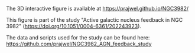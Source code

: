The 3D interactive figure is available at https://prajwel.github.io/NGC3982/

This figure is part of the study "Active galactic nucleus feedback in NGC 3982" (https://doi.org/10.1051/0004-6361/202243923).

The data and scripts used for the study can be found here: https://github.com/prajwel/NGC3982_AGN_feedback_study
